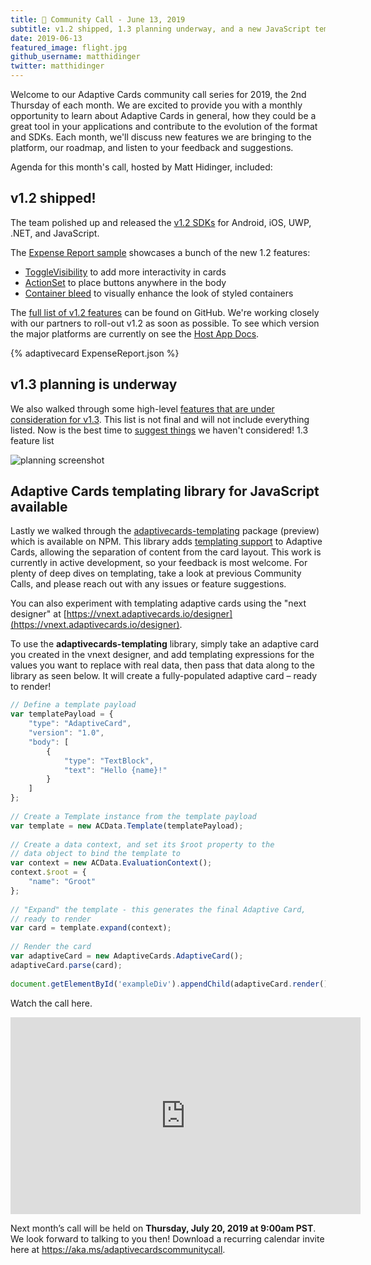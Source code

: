 ```yaml
---
title: 📣 Community Call - June 13, 2019
subtitle: v1.2 shipped, 1.3 planning underway, and a new JavaScript templating library available
date: 2019-06-13
featured_image: flight.jpg
github_username: matthidinger
twitter: matthidinger
---
```


Welcome to our Adaptive Cards community call series for 2019, the 2nd Thursday of each month. We are excited to provide you with a monthly opportunity to learn about Adaptive Cards in general, how they could be a great tool in your applications and contribute to the evolution of the format and SDKs. Each month, we'll discuss new features we are bringing to the platform, our roadmap, and listen to your feedback and suggestions.

Agenda for this month's call, hosted by Matt Hidinger, included:

## v1.2 shipped!

The team polished up and released the [v1.2 SDKs](https://github.com/Microsoft/AdaptiveCards#install-and-build) for Android, iOS, UWP, .NET, and JavaScript.

The [Expense Report sample](https://adaptivecards.io/samples/ExpenseReport.html) showcases a bunch of the new 1.2 features:

- [ToggleVisibility](https://adaptivecards.io/explorer/Action.ToggleVisibility.html) to add more interactivity in cards
- [ActionSet](https://adaptivecards.io/explorer/ActionSet.html) to place buttons anywhere in the body
- [Container bleed](https://adaptivecards.io/explorer/Container.html) to visually enhance the look of styled containers

The [full list of v1.2 features](https://github.com/Microsoft/AdaptiveCards/issues/2444) can be found on GitHub. We&#39;re working closely with our partners to roll-out v1.2 as soon as possible. To see which version the major platforms are currently on see the [Host App Docs](https://docs.microsoft.com/adaptive-cards/resources/partners).

{% adaptivecard ExpenseReport.json %}

## v1.3 planning is underway

We also walked through some high-level [features that are under consideration for v1.3](https://portal.productboard.com/adaptivecards/1-adaptive-cards-portal/tabs/4-1-3-proposed). This list is not final and will not include everything listed. Now is the best time to [suggest things](https://portal.productboard.com/adaptivecards/1-adaptive-cards-portal/tabs/4-1-3-proposed) we haven&#39;t considered!
1.3 feature list

![planning screenshot](https://developer.microsoft.com/en-us/graph/blogs/wp-content/uploads/2019/06/Image-1.png)

## Adaptive Cards templating library for JavaScript available

Lastly we walked through the [adaptivecards-templating](https://www.npmjs.com/package/adaptivecards-templating) package (preview) which is available on NPM. This library adds [templating support](https://github.com/microsoft/AdaptiveCards/issues/2448) to Adaptive Cards, allowing the separation of content from the card layout. This work is currently in active development, so your feedback is most welcome. For plenty of deep dives on templating, take a look at previous Community Calls, and please reach out with any issues or feature suggestions.

You can also experiment with templating adaptive cards using the "next designer" at [https://vnext.adaptivecards.io/designer](https://vnext.adaptivecards.io/designer).

To use the **adaptivecards-templating** library, simply take an adaptive card you created in the vnext designer, and add templating expressions for the values you want to replace with real data, then pass that data along to the library as seen below. It will create a fully-populated adaptive card – ready to render!

```js
// Define a template payload
var templatePayload = {
    "type": "AdaptiveCard",
    "version": "1.0",
    "body": [
        {
            "type": "TextBlock",
            "text": "Hello {name}!"
        }
    ]
};
 
// Create a Template instance from the template payload
var template = new ACData.Template(templatePayload);
 
// Create a data context, and set its $root property to the
// data object to bind the template to
var context = new ACData.EvaluationContext();
context.$root = {
    "name": "Groot"
};
 
// "Expand" the template - this generates the final Adaptive Card,
// ready to render
var card = template.expand(context);
 
// Render the card
var adaptiveCard = new AdaptiveCards.AdaptiveCard();
adaptiveCard.parse(card);
 
document.getElementById('exampleDiv').appendChild(adaptiveCard.render());
```


Watch the call here.
<iframe width="560" height="315" src="https://www.youtube.com/embed/UfHDlfN3E10" frameborder="0" allow="accelerometer; autoplay; encrypted-media; gyroscope; picture-in-picture" allowfullscreen></iframe>

Next month’s call will be held on **Thursday, July 20, 2019 at 9:00am PST**.  We look forward to talking to you then! Download a recurring calendar invite here at https://aka.ms/adaptivecardscommunitycall.
